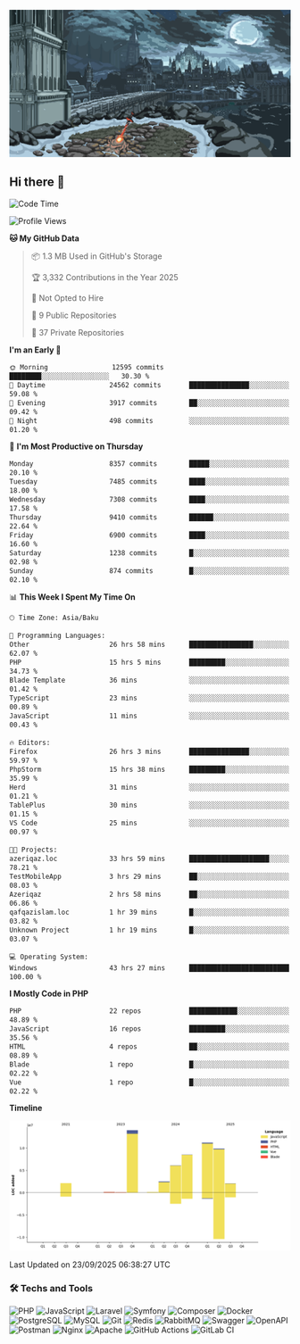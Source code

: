 <!--WALLPAPER-->
<p align='center'>
  <img src='assets/wallpapers/1.gif' alt='Banner'>
</p>
<!--/WALLPAPER-->

## Hi there 👋

<!--START_SECTION:waka-->
![Code Time](http://img.shields.io/badge/Code%20Time-332%20hrs%2028%20mins-blue)

![Profile Views](http://img.shields.io/badge/Profile%20Views-0-blue)

**🐱 My GitHub Data** 

> 📦 1.3 MB Used in GitHub's Storage 
 > 
> 🏆 3,332 Contributions in the Year 2025
 > 
> 🚫 Not Opted to Hire
 > 
> 📜 9 Public Repositories 
 > 
> 🔑 37 Private Repositories 
 > 
**I'm an Early 🐤** 

```text
🌞 Morning                12595 commits       ████████░░░░░░░░░░░░░░░░░   30.30 % 
🌆 Daytime                24562 commits       ███████████████░░░░░░░░░░   59.08 % 
🌃 Evening                3917 commits        ██░░░░░░░░░░░░░░░░░░░░░░░   09.42 % 
🌙 Night                  498 commits         ░░░░░░░░░░░░░░░░░░░░░░░░░   01.20 % 
```
📅 **I'm Most Productive on Thursday** 

```text
Monday                   8357 commits        █████░░░░░░░░░░░░░░░░░░░░   20.10 % 
Tuesday                  7485 commits        ████░░░░░░░░░░░░░░░░░░░░░   18.00 % 
Wednesday                7308 commits        ████░░░░░░░░░░░░░░░░░░░░░   17.58 % 
Thursday                 9410 commits        ██████░░░░░░░░░░░░░░░░░░░   22.64 % 
Friday                   6900 commits        ████░░░░░░░░░░░░░░░░░░░░░   16.60 % 
Saturday                 1238 commits        █░░░░░░░░░░░░░░░░░░░░░░░░   02.98 % 
Sunday                   874 commits         █░░░░░░░░░░░░░░░░░░░░░░░░   02.10 % 
```


📊 **This Week I Spent My Time On** 

```text
🕑︎ Time Zone: Asia/Baku

💬 Programming Languages: 
Other                    26 hrs 58 mins      ████████████████░░░░░░░░░   62.07 % 
PHP                      15 hrs 5 mins       █████████░░░░░░░░░░░░░░░░   34.73 % 
Blade Template           36 mins             ░░░░░░░░░░░░░░░░░░░░░░░░░   01.42 % 
TypeScript               23 mins             ░░░░░░░░░░░░░░░░░░░░░░░░░   00.89 % 
JavaScript               11 mins             ░░░░░░░░░░░░░░░░░░░░░░░░░   00.43 % 

🔥 Editors: 
Firefox                  26 hrs 3 mins       ███████████████░░░░░░░░░░   59.97 % 
PhpStorm                 15 hrs 38 mins      █████████░░░░░░░░░░░░░░░░   35.99 % 
Herd                     31 mins             ░░░░░░░░░░░░░░░░░░░░░░░░░   01.21 % 
TablePlus                30 mins             ░░░░░░░░░░░░░░░░░░░░░░░░░   01.15 % 
VS Code                  25 mins             ░░░░░░░░░░░░░░░░░░░░░░░░░   00.97 % 

🐱‍💻 Projects: 
azeriqaz.loc             33 hrs 59 mins      ████████████████████░░░░░   78.21 % 
TestMobileApp            3 hrs 29 mins       ██░░░░░░░░░░░░░░░░░░░░░░░   08.03 % 
Azeriqaz                 2 hrs 58 mins       ██░░░░░░░░░░░░░░░░░░░░░░░   06.86 % 
qafqazislam.loc          1 hr 39 mins        █░░░░░░░░░░░░░░░░░░░░░░░░   03.82 % 
Unknown Project          1 hr 19 mins        █░░░░░░░░░░░░░░░░░░░░░░░░   03.07 % 

💻 Operating System: 
Windows                  43 hrs 27 mins      █████████████████████████   100.00 % 
```

**I Mostly Code in PHP** 

```text
PHP                      22 repos            ████████████░░░░░░░░░░░░░   48.89 % 
JavaScript               16 repos            █████████░░░░░░░░░░░░░░░░   35.56 % 
HTML                     4 repos             ██░░░░░░░░░░░░░░░░░░░░░░░   08.89 % 
Blade                    1 repo              █░░░░░░░░░░░░░░░░░░░░░░░░   02.22 % 
Vue                      1 repo              █░░░░░░░░░░░░░░░░░░░░░░░░   02.22 % 
```



**Timeline**

![Lines of Code chart](https://raw.githubusercontent.com/feridnesibzade/feridnesibzade/main/assets/bar_graph.png)


 Last Updated on 23/09/2025 06:38:27 UTC
<!--END_SECTION:waka-->

### 🛠️ Techs and Tools

![PHP](https://img.shields.io/badge/PHP-777BB4?style=for-the-badge&logo=php&logoColor=white)
![JavaScript](https://img.shields.io/badge/JavaScript-F7DF1E?style=for-the-badge&logo=javascript&logoColor=000)
![Laravel](https://img.shields.io/badge/Laravel-F55247?style=for-the-badge&logo=laravel&logoColor=white)
![Symfony](https://img.shields.io/badge/Symfony-000000?style=for-the-badge&logo=symfony&logoColor=white)
![Composer](https://img.shields.io/badge/Composer-885630?style=for-the-badge&logo=composer&logoColor=white)
![Docker](https://img.shields.io/badge/Docker-2496ED?style=for-the-badge&logo=docker&logoColor=white)
![PostgreSQL](https://img.shields.io/badge/PostgreSQL-4169E1?style=for-the-badge&logo=postgresql&logoColor=white)
![MySQL](https://img.shields.io/badge/MySQL-4479A1?style=for-the-badge&logo=mysql&logoColor=white)
![Git](https://img.shields.io/badge/Git-F05032?style=for-the-badge&logo=git&logoColor=white)
![Redis](https://img.shields.io/badge/Redis-DC382D?style=for-the-badge&logo=redis&logoColor=white)
![RabbitMQ](https://img.shields.io/badge/RabbitMQ-FF6600?style=for-the-badge&logo=rabbitmq&logoColor=white)
![Swagger](https://img.shields.io/badge/Swagger-85EA2D?style=for-the-badge&logo=swagger&logoColor=black)
![OpenAPI](https://img.shields.io/badge/OpenAPI-6BA539?style=for-the-badge&logo=openapiinitiative&logoColor=white)
![Postman](https://img.shields.io/badge/Postman-FF6C37?style=for-the-badge&logo=postman&logoColor=white)
![Nginx](https://img.shields.io/badge/Nginx-009639?style=for-the-badge&logo=nginx&logoColor=white)
![Apache](https://img.shields.io/badge/Apache-D22128?style=for-the-badge&logo=apache&logoColor=white)
![GitHub Actions](https://img.shields.io/badge/GitHub%20Actions-2088FF?style=for-the-badge&logo=githubactions&logoColor=white)
![GitLab CI](https://img.shields.io/badge/GitLab%20CI-FC6D26?style=for-the-badge&logo=gitlab&logoColor=white)

